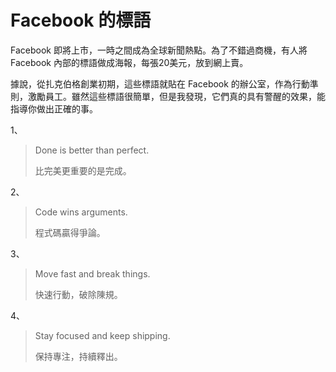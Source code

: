 # Facebook 的標語


Facebook 即將上市，一時之間成為全球新聞熱點。為了不錯過商機，有人將 Facebook 內部的標語做成海報，每張20美元，放到網上賣。

據說，從扎克伯格創業初期，這些標語就貼在 Facebook 的辦公室，作為行動準則，激勵員工。雖然這些標語很簡單，但是我發現，它們真的具有警醒的效果，能指導你做出正確的事。

1、

> Done is better than perfect.
>
> 比完美更重要的是完成。

2、

> Code wins arguments.
>
> 程式碼贏得爭論。

3、

> Move fast and break things.
>
> 快速行動，破除陳規。

4、

> Stay focused and keep shipping.
>
> 保持專注，持續釋出。
